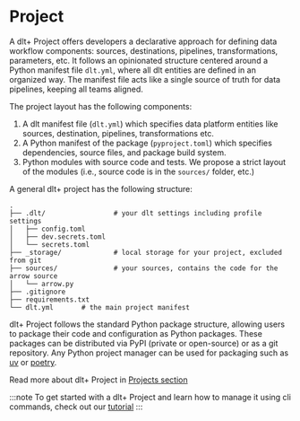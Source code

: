 # Project

A dlt+ Project offers developers a declarative approach for defining data workflow components: sources, destinations, pipelines, transformations, parameters, etc. It follows an opinionated structure centered around a Python manifest file `dlt.yml`, where all dlt entities are defined in an organized way. The manifest file acts like a single source of truth for data pipelines, keeping all teams aligned. 

The project layout has the following components:

1. A dlt manifest file (`dlt.yml`) which specifies data platform entities like sources, destination, pipelines, transformations etc.
2. A Python manifest of the package (`pyproject.toml`) which specifies dependencies, source files, and package build system.
3. Python modules with source code and tests. We propose a strict layout of the modules (i.e., source code is in the `sources/` folder, etc.)  
  
A general dlt+ project has the following structure:  
  
```text
.
├── .dlt/                 # your dlt settings including profile settings
│   ├── config.toml
│   ├── dev.secrets.toml
│   └── secrets.toml
├── _storage/             # local storage for your project, excluded from git
├── sources/              # your sources, contains the code for the arrow source
│   └── arrow.py
├── .gitignore
├── requirements.txt
└── dlt.yml       # the main project manifest
```

dlt+ Project follows the standard Python package structure, allowing users to package their code and configuration as Python packages. These packages can be distributed via PyPI (private or open-source) or as a git repository. Any Python project manager can be used for packaging such as [uv](https://docs.astral.sh/uv/) or [poetry](https://python-poetry.org/).

Read more about dlt+ Project in [Projects section](../features/projects.md)  
  
:::note
To get started with a dlt+ Project and learn how to manage it using cli commands, check out our [tutorial](../getting-started/tutorial.md)
:::
